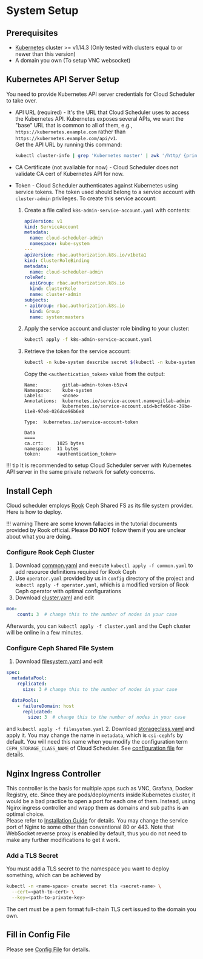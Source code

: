 # System Setup
## Prerequisites
+ [Kubernetes](https://kubernetes.io/) cluster >= v1.14.3  (Only tested with clusters equal to or newer than this version)
+ A domain you own (To setup VNC websocket)

## Kubernetes API Server Setup
You need to provide Kubernetes API server credentials for Cloud Scheduler to take over.

+ API URL (required) - It's the URL that Cloud Scheduler uses to access the Kubernetes API. Kubernetes
exposes several APIs, we want the "base" URL that is common to all of them,
e.g., `https://kubernetes.example.com` rather than `https://kubernetes.example.com/api/v1`.  
Get the API URL by running this command:   
  
  ```bash
  kubectl cluster-info | grep 'Kubernetes master' | awk '/http/ {print $NF}'
  ```
  
+ CA Certificate (not available for now) - Cloud Scheduler does not validate CA cert of Kubernetes API for now.

+ Token - Cloud Scheduler authenticates against Kubernetes using service tokens. The token used should belong to a service account with `cluster-admin` privileges. To create this service account:

    1. Create a file called `k8s-admin-service-account.yaml` with contents:
    
       ```yaml
       apiVersion: v1
       kind: ServiceAccount
       metadata:
         name: cloud-scheduler-admin
         namespace: kube-system
       ---
       apiVersion: rbac.authorization.k8s.io/v1beta1
       kind: ClusterRoleBinding
       metadata:
         name: cloud-scheduler-admin
       roleRef:
         apiGroup: rbac.authorization.k8s.io
         kind: ClusterRole
         name: cluster-admin
       subjects:
       - apiGroup: rbac.authorization.k8s.io
         kind: Group
         name: system:masters
       ```
    
  2. Apply the service account and cluster role binding to your cluster:
  
     ```bash
     kubectl apply -f k8s-admin-service-account.yaml
     ```

  3. Retrieve the token for the service account:
  
     ```bash
     kubectl -n kube-system describe secret $(kubectl -n kube-system get secret | grep cloud-scheduler-admin | awk '{print $1}')
     ```
  
     Copy the `<authentication_token>` value from the output:
  
     ```
     Name:         gitlab-admin-token-b5zv4
     Namespace:    kube-system
     Labels:       <none>
     Annotations:  kubernetes.io/service-account.name=gitlab-admin
                   kubernetes.io/service-account.uid=bcfe66ac-39be-11e8-97e8-026dce96b6e8
     
     Type:  kubernetes.io/service-account-token
     
     Data
     ====
     ca.crt:     1025 bytes
     namespace:  11 bytes
     token:      <authentication_token>
     ```

!!! tip
    It is recommended to setup Cloud Scheduler server with Kubernetes API server in the same private network for safety concerns.
     

## Install Ceph

Cloud scheduler employs [Rook](https://rook.io/docs/rook/v1.1/ceph-filesystem.html) Ceph Shared FS as its file system provider. Here is how to deploy.

!!! warning
    There are some known fallacies in the tutorial documents provided by Rook official. Please **DO NOT** follow them if you are unclear about what you are doing.

### Configure Rook Ceph Cluster
1. Download [common.yaml](https://github.com/rook/rook/blob/release-1.1/cluster/examples/kubernetes/ceph/common.yaml) and execute `kubectl apply -f common.yaml` to add resource definitions required for Rook Ceph
2. Use `operator.yaml` provided by us in `config` directory of the project and `kubectl apply -f operator.yaml`, which is a modified version of Rook Ceph operator with optimal configurations
3. Download [cluster.yaml](https://github.com/rook/rook/blob/release-1.1/cluster/examples/kubernetes/ceph/cluster.yaml) and edit
```yaml
mon:
    count: 3  # change this to the number of nodes in your case
```
Afterwards, you can `kubectl apply -f cluster.yaml` and the Ceph cluster will be online in a few minutes.

### Configure Ceph Shared File System
1. Download [filesystem.yaml](https://github.com/rook/rook/blob/release-1.1/cluster/examples/kubernetes/ceph/filesystem.yaml) and edit
```yaml
spec:
  metadataPool:
    replicated:
      size: 3 # change this to the number of nodes in your case

  dataPools:
    - failureDomain: host
      replicated:
        size: 3  # change this to the number of nodes in your case
```
and `kubectl apply -f filesystem.yaml`
2. Download [storageclass.yaml](https://github.com/rook/rook/blob/release-1.1/cluster/examples/kubernetes/ceph/csi/cephfs/storageclass.yaml) and apply it. You may change the name in `metadata`, which is `csi-cephfs` by default. You will need this name when you modify the configuration term `CEPH_STORAGE_CLASS_NAME` of Cloud Scheduler. See [configuration file](config_file.md) for details.

## Nginx Ingress Controller
This controller is the basis for multiple apps such as VNC, Grafana, Docker Registry, etc. Since they are pods/deployments inside Kubernetes cluster, it would be a bad practice to open a port for each one of them. Instead, using Nginx ingress controller and wrapp them as domains and sub paths is an optimal choice.  
Please refer to [Installation Guide](https://kubernetes.github.io/ingress-nginx/deploy/) for details. You may change the service port of Nginx to some other than conventional 80 or 443. Note that WebSocket reverse proxy is enabled by default, thus you do not need to make any further modifications to get it work.

### Add a TLS Secret
You must add a TLS secret to the namespace you want to deploy something, which can be achieved by
```bash
kubectl -n <name-space> create secret tls <secret-name> \
  --cert=<path-to-cert> \
  --key=<path-to-private-key>
```
The cert must be a pem format full-chain TLS cert issued to the domain you own.



## Fill in Config File
Please see [Config File](config_file.md) for details.